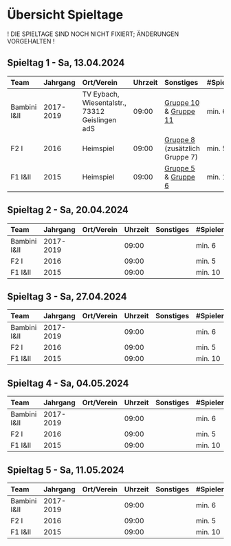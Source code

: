 # Übersicht Spieltage

! DIE SPIELTAGE SIND NOCH NICHT FIXIERT; ÄNDERUNGEN VORGEHALTEN !

## Spieltag 1 - Sa, 13.04.2024

| Team         | Jahrgang  | Ort/Verein                                     | Uhrzeit | Sonstiges                                                                                                           | #Spieler |
| :----------- | :-------- | :--------------------------------------------- | :------ | :------------------------------------------------------------------------------------------------------------------ | :------- |
| Bambini I&II | 2017-2019 | TV Eybach, Wiesentalstr., 73312 Geislingen adS | 09:00   | [Gruppe 10](Spieltag%201/Bambini_Gruppe10.pdf) & [Gruppe 11](Spieltag%201/Bambini_Gruppe11.pdf)                     | min. 6   |
| F2 I         | 2016      | Heimspiel                                      | 09:00   | [Gruppe 8](Spieltag%201/vorläufiger_F2_Spielplan_Runde1_Gruppe8.pdf) (zusätzlich Gruppe 7)                          | min. 5   |
| F1 I&II      | 2015      | Heimspiel                                      | 09:00   | [Gruppe 5](Spieltag%201/F1_Spielplan_Runde1_Gruppe5.pdf) & [Gruppe 6](Spieltag%201/F1_Spielplan_Runde1_Gruppe6.pdf) | min. 10  |

## Spieltag 2 - Sa, 20.04.2024

| Team         | Jahrgang  | Ort/Verein | Uhrzeit | Sonstiges | #Spieler |
| :----------- | :-------- | :--------- | :------ | :-------- | :------- |
| Bambini I&II | 2017-2019 |            | 09:00   |           | min. 6   |
| F2 I         | 2016      |            | 09:00   |           | min. 5   |
| F1 I&II      | 2015      |            | 09:00   |           | min. 10  |

## Spieltag 3 - Sa, 27.04.2024

| Team         | Jahrgang  | Ort/Verein | Uhrzeit | Sonstiges | #Spieler |
| :----------- | :-------- | :--------- | :------ | :-------- | :------- |
| Bambini I&II | 2017-2019 |            | 09:00   |           | min. 6   |
| F2 I         | 2016      |            | 09:00   |           | min. 5   |
| F1 I&II      | 2015      |            | 09:00   |           | min. 10  |

## Spieltag 4 - Sa, 04.05.2024

| Team         | Jahrgang  | Ort/Verein | Uhrzeit | Sonstiges | #Spieler |
| :----------- | :-------- | :--------- | :------ | :-------- | :------- |
| Bambini I&II | 2017-2019 |            | 09:00   |           | min. 6   |
| F2 I         | 2016      |            | 09:00   |           | min. 5   |
| F1 I&II      | 2015      |            | 09:00   |           | min. 10  |

## Spieltag 5 - Sa, 11.05.2024

| Team         | Jahrgang  | Ort/Verein | Uhrzeit | Sonstiges | #Spieler |
| :----------- | :-------- | :--------- | :------ | :-------- | :------- |
| Bambini I&II | 2017-2019 |            | 09:00   |           | min. 6   |
| F2 I         | 2016      |            | 09:00   |           | min. 5   |
| F1 I&II      | 2015      |            | 09:00   |           | min. 10  |
